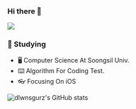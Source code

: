 ### Hi there 👋

<img src="https://img.shields.io/badge/Velog-#20C997?style=flat-square&logo=Velog&logoColor=white"/>

### 📙 Studying

- 🖥 Computer Science At Soongsil Univ.
- ⌨️ Algorithm For Coding Test.
- 👓 Focusing On iOS

![dlwnsgurz's GitHub stats](https://github-readme-codeSTACKr.app/api?username=dlwnsgurz&show_icons=true&theme=radical)
